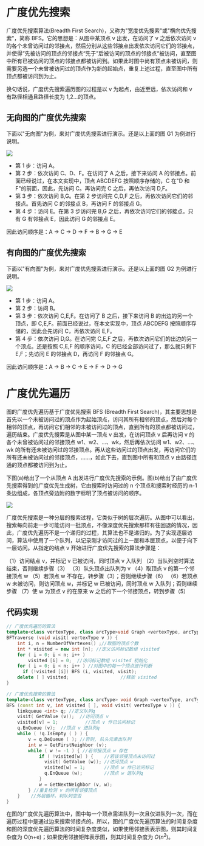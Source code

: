 # 广度优先搜索

广度优先搜索算法(Breadth First Search)，又称为"宽度优先搜索"或"横向优先搜索"，简称 BFS。它的思想是：从图中某顶点 v 出发，在访问了 v 之后依次访问 v 的各个未曾访问过的邻接点，然后分别从这些邻接点出发依次访问它们的邻接点，并使得“先被访问的顶点的邻接点“先于”后被访问的顶点的邻接点“被访问，直至图中所有已被访问的顶点的邻接点都被访问到。如果此时图中尚有顶点未被访问，则需要另选一个未曾被访问过的顶点作为新的起始点，重复上述过程，直至图中所有顶点都被访问到为止。

换句话说，广度优先搜索遍历图的过程是以 v 为起点，由近至远，依次访问和 v 有路径相通且路径长度为 1,2...的顶点。

## 无向图的广度优先搜索

下面以"无向图"为例，来对广度优先搜索进行演示。还是以上面的图 G1 为例进行说明。

![](https://assets.ng-tech.icu/item/20230526135808.png)

- 第 1 步：访问 A。
- 第 2 步：依次访问 C、D、F。在访问了 A 之后，接下来访问 A 的邻接点。前面已经说过，在本文实现中，顶点 ABCDEFG 按照顺序存储的，C 在"D 和 F"的前面，因此，先访问 C。再访问完 C 之后，再依次访问 D,F。
- 第 3 步：依次访问 B,G。在第 2 步访问完 C,D,F 之后，再依次访问它们的邻接点。首先访问 C 的邻接点 B，再访问 F 的邻接点 G。
- 第 4 步：访问 E。在第 3 步访问完 B,G 之后，再依次访问它们的邻接点。只有 G 有邻接点 E，因此访问 G 的邻接点 E。

因此访问顺序是：A -> C -> D -> F -> B -> G -> E

## 有向图的广度优先搜索

下面以"有向图"为例，来对广度优先搜索进行演示。还是以上面的图 G2 为例进行说明。

![](https://assets.ng-tech.icu/item/20230526135754.png)

- 第 1 步：访问 A。
- 第 2 步：访问 B。
- 第 3 步：依次访问 C,E,F。在访问了 B 之后，接下来访问 B 的出边的另一个顶点，即 C,E,F。前面已经说过，在本文实现中，顶点 ABCDEFG 按照顺序存储的，因此会先访问 C，再依次访问 E,F。
- 第 4 步：依次访问 D,G。在访问完 C,E,F 之后，再依次访问它们的出边的另一个顶点。还是按照 C,E,F 的顺序访问，C 的已经全部访问过了，那么就只剩下 E,F；先访问 E 的邻接点 D，再访问 F 的邻接点 G。

因此访问顺序是：A -> B -> C -> E -> F -> D -> G

# 广度优先遍历

图的广度优先遍历基于广度优先搜索 BFS (Breadth First Search)，其主要思想是首先以一个未被访问过的顶点作为起始顶点，访问其所有相邻的顶点，然后对每个相邻的顶点，再访问它们相邻的未被访问过的顶点，直到所有的顶点都被访问过，遍历结束。广度优先搜索是从图中某一顶点 v 出发，在访问顶点 v 后再访问 v 的各个未曾被访问过的邻接顶点 w1、w2、…、wk，然后再依次访问 w1、w2、…、wk 的所有还未被访问过的邻接顶点。再从这些访问过的顶点出发，再访问它们的所有还未被访问过的邻接顶点，……，如此下去，直到图中所有和顶点 v 由路径连通的顶点都被访问到为止。

下图(a)给出了一个从顶点 A 出发进行广度优先搜索的示例。图(b)给出了由广度优先搜索得到的广度优先生成树，它由搜索时访问过的 n 个顶点和搜索时经历的 n-1 条边组成，各顶点旁边附的数字标明了顶点被访问的顺序。

![](https://assets.ng-tech.icu/item/20230525221536.png)

广度优先搜索是一种分层的搜索过程，它类似于树的层次遍历。从图中可以看出，搜索每向前走一步可能访问一批顶点，不像深度优先搜索那样有往回退的情况，因此，广度优先遍历不是一个递归的过程，其算法也不是递归的。为了实现逐层访问，算法中使用了一个队列，以记录刚才访问过的上一层和本层顶点，以便于向下一层访问。从指定的结点 v 开始进行广度优先搜索的算法步骤是：

（1）访问结点 v，并标记 v 已被访问，同时顶点 v 入队列
（2）当队列空时算法结束，否则继续步骤（3）
（3）队头顶点出队列为 v
（4）取顶点 v 的第一个邻接顶点 w
（5）若顶点 w 不存在，转步骤（3）；否则继续步骤（6）
（6）若顶点 w 未被访问，则访问顶点 w，并标记 w 已被访问，同时顶点 w 入队列；否则继续步骤
（7）使 w 为顶点 v 的在原来 w 之后的下一个邻接顶点，转到步骤（5）

## 代码实现

```cpp
// 广度优先遍历的算法
template<class vertexType, class arcType>void Graph <vertexType, arcType> ::
BFTraverse (void visit( vertexType v )) {
    int i, n = NumberOfVertexes() ;//取图的顶点个数
    int * visited = new int [n]; //定义访问标记数组 visited
    for ( i = 0; i < n; i++ )
        visited [i] = 0;  //访问标记数组 visited 初始化
    for ( i = 0; i < n; i++ ) //对图中的每一个顶点进行判断
      if (!visited [i]) BFS (i, visited, visit);
    delete [ ] visited;                   //释放 visited
}

// 广度优先搜索的算法
template<class vertexType, class arcType> void Graph <vertexType, arcType> ::
BFS (const int v, int visited [ ], void visit( vertexType v )) {
    linkqueue <int> q; //定义队列q
    visit( GetValue (v));  //访问顶点 v
    visited[v] = 1;          //顶点 v 作已访问标记
    q.EnQueue (v);  //顶点 v 进队列q
    while ( !q.IsEmpty ( ) ) {
        v = q.DeQueue ( ); //否则, 队头元素出队列
        int w = GetFirstNeighbor (v);
        while ( w != -1 ) { //若邻接顶点 w 存在
            if ( !visited[w] ) {    //若该邻接顶点未访问过
              visit( GetValue (w)); //访问顶点 w
              visited[w] = 1;       //顶点 w 作已访问标记
              q.EnQueue (w);        //顶点 w 进队列q
            }
            w = GetNextNeighbor (v, w);
        } //重复检测 v 的所有邻接顶点
    }    //外层循环，判队列空否
}
```

在图的广度优先遍历算法中，图中每一个顶点需进队列一次且仅进队列一次，而在遍历过程中是通过边来搜索邻接点的。所以，图的广度优先遍历算法的时间复杂度和图的深度优先遍历算法的时间复杂度类似，如果使用邻接表表示图，则其时间复杂度为 O(n+e)；如果使用邻接矩阵表示图，则其时间复杂度为 $O(n^2)$。
